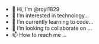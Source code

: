 - 👋 Hi, I’m @royi1829
- 👀 I’m interested in technology...
- 🌱 I’m currently learning to code...
- 💞️ I’m looking to collaborate on ...
- 📫 How to reach me ...

<!---
royi1829/royi1829 is a ✨ special ✨ repository because its `README.md` (this file) appears on your GitHub profile.
You can click the Preview link to take a look at your changes.
--->
